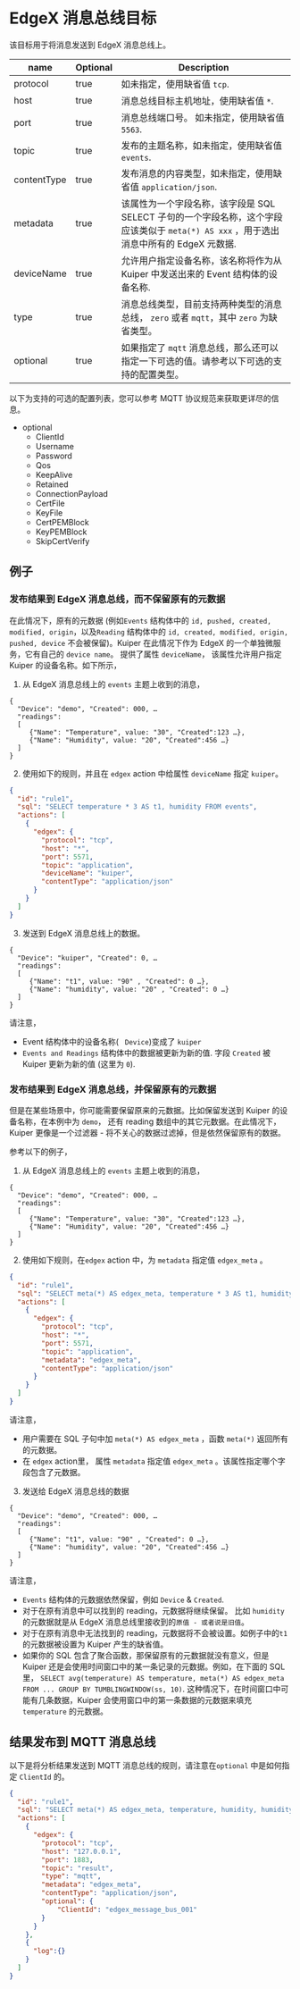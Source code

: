 # EdgeX 消息总线目标

该目标用于将消息发送到 EdgeX 消息总线上。

| name        | Optional | Description                                                  |
| ----------- | -------- | ------------------------------------------------------------ |
| protocol    | true     | 如未指定，使用缺省值 ``tcp``.                                |
| host        | true     | 消息总线目标主机地址，使用缺省值 ``*``.                      |
| port        | true     | 消息总线端口号。 如未指定，使用缺省值 ``5563``.              |
| topic       | true     | 发布的主题名称，如未指定，使用缺省值 ``events``.             |
| contentType | true     | 发布消息的内容类型，如未指定，使用缺省值 ``application/json``. |
| metadata    | true     | 该属性为一个字段名称，该字段是 SQL SELECT 子句的一个字段名称，这个字段应该类似于 ``meta(*) AS xxx`` ，用于选出消息中所有的 EdgeX 元数据. |
| deviceName  | true     | 允许用户指定设备名称，该名称将作为从 Kuiper 中发送出来的 Event 结构体的设备名称. |
| type          | true     | 消息总线类型，目前支持两种类型的消息总线， ``zero`` 或者 ``mqtt``，其中 ``zero`` 为缺省类型。 |
| optional      | true     | 如果指定了 ``mqtt`` 消息总线，那么还可以指定一下可选的值。请参考以下可选的支持的配置类型。 |

以下为支持的可选的配置列表，您可以参考 MQTT 协议规范来获取更详尽的信息。

- optional
  - ClientId
  - Username
  - Password
  - Qos
  - KeepAlive
  - Retained
  - ConnectionPayload
  - CertFile
  - KeyFile
  - CertPEMBlock
  - KeyPEMBlock
  - SkipCertVerify

## 例子

### 发布结果到 EdgeX 消息总线，而不保留原有的元数据
在此情况下，原有的元数据 (例如``Events`` 结构体中的 ``id, pushed, created, modified, origin``，以及``Reading`` 结构体中的  ``id, created, modified, origin, pushed, device`` 不会被保留)。Kuiper 在此情况下作为 EdgeX 的一个单独微服务，它有自己的 ``device name``。 提供了属性 ``deviceName``， 该属性允许用户指定 Kuiper 的设备名称。如下所示，

1) 从 EdgeX 消息总线上的 ``events`` 主题上收到的消息，

```
{
  "Device": "demo", "Created": 000, …
  "readings": 
  [
     {"Name": "Temperature", value: "30", "Created":123 …},
     {"Name": "Humidity", value: "20", "Created":456 …}
  ]
}
```
2) 使用如下的规则，并且在 ``edgex`` action 中给属性 ``deviceName`` 指定 ``kuiper``。

```json
{
  "id": "rule1",
  "sql": "SELECT temperature * 3 AS t1, humidity FROM events",
  "actions": [
    {
      "edgex": {
        "protocol": "tcp",
        "host": "*",
        "port": 5571,
        "topic": "application",
        "deviceName": "kuiper",
        "contentType": "application/json"
      }
    }
  ]
}
```
3) 发送到 EdgeX 消息总线上的数据。

```
{
  "Device": "kuiper", "Created": 0, …
  "readings": 
  [
     {"Name": "t1", value: "90" , "Created": 0 …},
     {"Name": "humidity", value: "20" , "Created": 0 …}
  ]
}
```
请注意，
- Event 结构体中的设备名称( `` Device``)变成了 ``kuiper``
- ``Events and Readings`` 结构体中的数据被更新为新的值. 字段 ``Created`` 被 Kuiper 更新为新的值 (这里为 ``0``).

### 发布结果到 EdgeX 消息总线，并保留原有的元数据
但是在某些场景中，你可能需要保留原来的元数据。比如保留发送到 Kuiper 的设备名称，在本例中为 ``demo``， 还有 reading 数组中的其它元数据。在此情况下，Kuiper 更像是一个过滤器 - 将不关心的数据过滤掉，但是依然保留原有的数据。

参考以下的例子，

1) 从 EdgeX 消息总线上的 ``events`` 主题上收到的消息，

```
{
  "Device": "demo", "Created": 000, …
  "readings": 
  [
     {"Name": "Temperature", value: "30", "Created":123 …},
     {"Name": "Humidity", value: "20", "Created":456 …}
  ]
}
```
2) 使用如下规则，在``edgex`` action 中，为 ``metadata`` 指定值 ``edgex_meta`` 。

```json
{
  "id": "rule1",
  "sql": "SELECT meta(*) AS edgex_meta, temperature * 3 AS t1, humidity FROM events WHERE temperature > 30",
  "actions": [
    {
      "edgex": {
        "protocol": "tcp",
        "host": "*",
        "port": 5571,
        "topic": "application",
        "metadata": "edgex_meta",
        "contentType": "application/json"
      }
    }
  ]
}
```
请注意，
- 用户需要在 SQL 子句中加 ``meta(*) AS edgex_meta`` ，函数 ``meta(*)`` 返回所有的元数据。
- 在 ``edgex`` action里， 属性 ``metadata`` 指定值 ``edgex_meta`` 。该属性指定哪个字段包含了元数据。

3) 发送给 EdgeX 消息总线的数据

```
{
  "Device": "demo", "Created": 000, …
  "readings": 
  [
     {"Name": "t1", value: "90" , "Created": 0 …},
     {"Name": "humidity", value: "20", "Created":456 …}
  ]
}
```
请注意，
- ``Events`` 结构体的元数据依然保留，例如 ``Device`` & ``Created``.
- 对于在原有消息中可以找到的 reading，元数据将继续保留。 比如 ``humidity`` 的元数据就是从 EdgeX 消息总线里接收到的``原值 - 或者说是旧值``。
- 对于在原有消息中无法找到的 reading，元数据将不会被设置。如例子中的``t1`` 的元数据被设置为 Kuiper 产生的缺省值。
- 如果你的 SQL 包含了聚合函数，那保留原有的元数据就没有意义，但是 Kuiper 还是会使用时间窗口中的某一条记录的元数据。例如，在下面的 SQL 里，
```SELECT avg(temperature) AS temperature, meta(*) AS edgex_meta FROM ... GROUP BY TUMBLINGWINDOW(ss, 10)```. 
这种情况下，在时间窗口中可能有几条数据，Kuiper 会使用窗口中的第一条数据的元数据来填充 ``temperature`` 的元数据。

## 结果发布到 MQTT 消息总线

以下是将分析结果发送到 MQTT 消息总线的规则，请注意在``optional`` 中是如何指定 ``ClientId`` 的。

```json
{
  "id": "rule1",
  "sql": "SELECT meta(*) AS edgex_meta, temperature, humidity, humidity*2 as h1 FROM demo WHERE temperature = 20",
  "actions": [
    {
      "edgex": {
        "protocol": "tcp",
        "host": "127.0.0.1",
        "port": 1883,
        "topic": "result",
        "type": "mqtt",
        "metadata": "edgex_meta",
        "contentType": "application/json",
        "optional": {
        	"ClientId": "edgex_message_bus_001"
        }
      }
    },
    {
      "log":{}
    }
  ]
}
```

